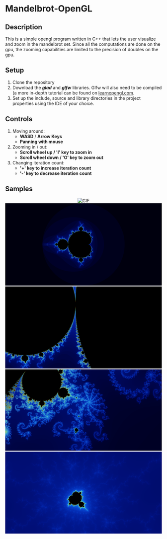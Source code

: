 # Mandelbrot-OpenGL

## Description

This is a simple opengl program written in C++ that lets the user visualize and zoom in the mandelbrot set. Since all the computations are done on the gpu, the zooming capabilities are limited to the precision of doubles on the gpu.

## Setup

1. Clone the repository
2. Download the *__glad__* and *__glfw__* libraries. Glfw will also need to be compiled (a more in-depth tutorial can be found on [learnopengl.com](https://learnopengl.com/Getting-started/Creating-a-window).
3. Set up the include, source and library directories in the project properties using the IDE of your choice.

## Controls

1. Moving around: 
    * **WASD** / **Arrow Keys**
    * **Panning with mouse**
2. Zooming in / out:
    * **Scroll wheel up / 'I' key to zoom in**
    * **Scroll wheel down / 'O' key to zoom out**
3. Changing iteration count:
    * **'+' key to increase iteration count**
    * **'-' key to decrease iteration count**

## Samples

<div align="center">
  <img src="./media/mandelbrot.gif" alt="GIF">
  <img src="./media/mandelbrot1.png" alt="Image 1">
  <img src="./media/mandelbrot2.png" alt="Image 2">
  <img src="./media/mandelbrot3.png" alt="Image 3">
  <img src="./media/mandelbrot4.png" alt="Image 4">
</div>